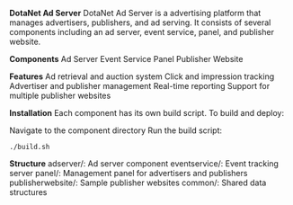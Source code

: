 **DotaNet Ad Server**
DotaNet Ad Server is a advertising platform that manages advertisers, publishers, and ad serving. It consists of several components including an ad server, event service, panel, and publisher website.

**Components**
Ad Server
Event Service
Panel
Publisher Website

**Features**
Ad retrieval and auction system
Click and impression tracking
Advertiser and publisher management
Real-time reporting
Support for multiple publisher websites

**Installation**
Each component has its own build script. To build and deploy:

Navigate to the component directory
Run the build script:
```
./build.sh
```

**Structure**
adserver/: Ad server component
eventservice/: Event tracking server
panel/: Management panel for advertisers and publishers
publisherwebsite/: Sample publisher websites
common/: Shared data structures
